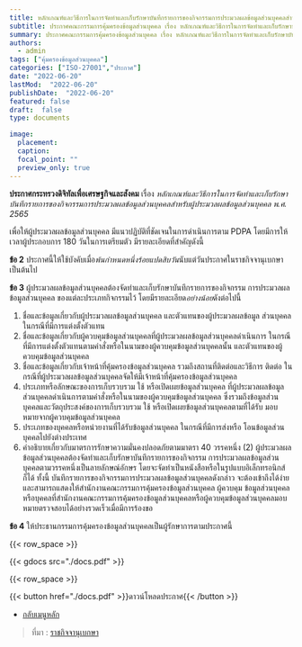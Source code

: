 ```yaml
---
title: หลักเกณฑ์และวิธีการในการจัดทำและเก็บรักษาบันทึกรายการของกิจกรรมการประมวลผลข้อมูลส่วนบุคคลสำหรับผู้ประมวลผลข้อมูลส่วนบุคคล พ.ศ. 2565
subtitle: ประกาศคณะกรรมการคุ้มครองข้อมูลส่วนบุคคล เรื่อง หลักเกณฑ์และวิธีการในการจัดทำและเก็บรักษาบันทึกรายการของกิจกรรมการประมวลผลข้อมูลส่วนบุคคลสำหรับผู้ประมวลผลข้อมูลส่วนบุคคล พ.ศ. 2565
summary: ประกาศคณะกรรมการคุ้มครองข้อมูลส่วนบุคคล เรื่อง หลักเกณฑ์และวิธีการในการจัดทำและเก็บรักษาบันทึกรายการของกิจกรรมการประมวลผลข้อมูลส่วนบุคคลสำหรับผู้ประมวลผลข้อมูลส่วนบุคคล พ.ศ. 2565
authors:
  - admin
tags: ["คุ้มครองข้อมูลส่วนบุคคล"]
categories: ["ISO-27001","ประกาศ"]
date: "2022-06-20"
lastMod:  "2022-06-20"
publishDate:  "2022-06-20"
featured: false
draft:  false
type: documents

image:
  placement:
  caption:
  focal_point: ""
  preview_only: true
---
```


**ประกาศกระทรวงดิจิทัลเพื่อเศรษฐกิจและสังคม** เรื่อง *หลักเกณฑ์และวิธีการในการจัดทำและเก็บรักษาบันทึกรายการของกิจกรรมการประมวลผลข้อมูลส่วนบุคคลสำหรับผู้ประมวลผลข้อมูลส่วนบุคคล พ.ศ. 2565*

เพื่อให้ผู้ประมวลผลข้อมูลส่วนบุคคล มีแนวปฏิบัติที่ชัดเจนในการดำเนินการตาม PDPA โดยมีการให้เวลาผู้ประกอบการ 180 วันในการเตรียมตัว มีรายละเอียดที่สำคัญดังนี้

**ข้อ 2** ประกาศนี้ให้ใช้บังคับเมื่อ*พ้นกำหนดหนึ่งร้อยแปดสิบวัน*นับแต่วันประกาศในราชกิจจานุเบกษาเป็นต้นไป

**ข้อ 3** ผู้ประมวลผลข้อมูลส่วนบุคคลต้องจัดทำและเก็บรักษาบันทึกรายการของกิจกรรม การประมวลผลข้อมูลส่วนบุคคล ของแต่ละประเภทกิจกรรมไว้ โดยมีรายละเอียด*อย่างน้อย*ดังต่อไปนี้ 
1.	ชื่อและข้อมูลเกี่ยวกับผู้ประมวลผลข้อมูลส่วนบุคคล และตัวแทนของผู้ประมวลผลข้อมูล ส่วนบุคคลในกรณีที่มีการแต่งตั้งตัวแทน
2.	ชื่อและข้อมูลเกี่ยวกับผู้ควบคุมข้อมูลส่วนบุคคลที่ผู้ประมวลผลข้อมูลส่วนบุคคลดำเนินการ ในกรณีที่มีการแต่งตั้งตัวแทนตามคำสั่งหรือในนามของผู้ควบคุมข้อมูลส่วนบุคคลนั้น และตัวแทนของผู้ควบคุมข้อมูลส่วนบุคคล
3.	ชื่อและข้อมูลเกี่ยวกับเจ้าหน้าที่คุ้มครองข้อมูลส่วนบุคคล รวมถึงสถานที่ติดต่อและวิธีการ ติดต่อ ในกรณีที่ผู้ประมวลผลข้อมูลส่วนบุคคลจัดให้มีเจ้าหน้าที่คุ้มครองข้อมูลส่วนบุคคล
4.	ประเภทหรือลักษณะของการเก็บรวบรวม ใช้ หรือเปิดเผยข้อมูลส่วนบุคคล ที่ผู้ประมวลผลข้อมูลส่วนบุคคลดำเนินการตามคำสั่งหรือในนามของผู้ควบคุมข้อมูลส่วนบุคคล ซึ่งรวมถึงข้อมูลส่วนบุคคลและวัตถุประสงค์ของการเก็บรวบรวม ใช้ หรือเปิดเผยข้อมูลส่วนบุคคลตามที่ได้รับ มอบหมายจากผู้ควบคุมข้อมูลส่วนบุคคล
5.	ประเภทของบุคคลหรือหน่วยงานที่ได้รับข้อมูลส่วนบุคคล ในกรณีที่มีการส่งหรือ โอนข้อมูลส่วนบุคคลไปยังต่างประเทศ
6.	คำอธิบายเกี่ยวกับมาตรการรักษาความมั่นคงปลอดภัยตามมาตรา 40 วรรคหนึ่ง (2) ผู้ประมวลผลข้อมูลส่วนบุคคลต้องจัดทำและเก็บรักษาบันทึกรายการของกิจกรรม การประมวลผลข้อมูลส่วนบุคคลตามวรรคหนึ่งเป็นลายลักษณ์อักษร โดยจะจัดทำเป็นหนังสือหรือในรูปแบบอิเล็กทรอนิกส์ก็ได้ ทั้งนี้ บันทึกรายการของกิจกรรมการประมวลผลข้อมูลส่วนบุคคลดังกล่าว จะต้องเข้าถึงได้ง่าย และสามารถแสดงให้สำนักงานคณะกรรมการคุ้มครองข้อมูลส่วนบุคคล ผู้ควบคุม ข้อมูลส่วนบุคคล หรือบุคคลที่สำนักงานคณะกรรมการคุ้มครองข้อมูลส่วนบุคคลหรือผู้ควบคุมข้อมูลส่วนบุคคลมอบหมายตรวจสอบได้อย่างรวดเร็วเมื่อมีการร้องขอ

**ข้อ 4** ให้ประธานกรรมการคุ้มครองข้อมูลส่วนบุคคลเป็นผู้รักษาการตามประกาศนี้




{{< row_space >}}

{{< gdocs src="./docs.pdf" >}}

{{< row_space >}}

 

{{< button href="./docs.pdf" >}}ดาวน์โหลดประกาศ{{< /button >}}

- [กลับเมนูหลัก](../../section/)

> ที่มา : [ราชกิจจานุเบกษา](https://www.ratchakitcha.soc.go.th/DATA/PDF/2565/E/140/T_0028.PDF)